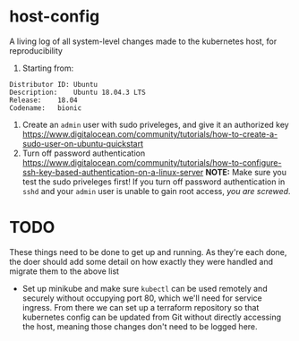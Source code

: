 # host-config
A living log of all system-level changes made to the kubernetes host, for reproducibility

1. Starting from:
```
Distributor ID:	Ubuntu
Description:	Ubuntu 18.04.3 LTS
Release:	18.04
Codename:	bionic
```
1. Create an `admin` user with sudo priveleges, and give it an authorized key
https://www.digitalocean.com/community/tutorials/how-to-create-a-sudo-user-on-ubuntu-quickstart
1. Turn off password authentication
https://www.digitalocean.com/community/tutorials/how-to-configure-ssh-key-based-authentication-on-a-linux-server
**NOTE:** Make sure you test the sudo priveleges first! If you turn off password authentication in `sshd` and your `admin` user is unable to gain root access, _you are screwed_.

# TODO
These things need to be done to get up and running. As they're each done, the doer should add some detail on how exactly they were handled and migrate them to the above list
* Set up minikube and make sure `kubectl` can be used remotely and securely without occupying port 80, which we'll need for service ingress. From there we can set up a terraform repository so that kubernetes config can be updated from Git without directly accessing the host, meaning those changes don't need to be logged here.
